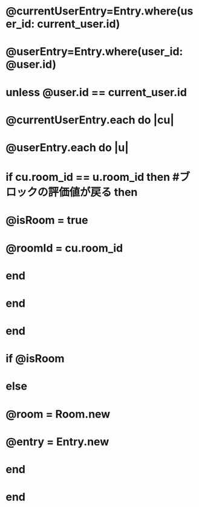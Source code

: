  #   @currentUserEntry=Entry.where(user_id: current_user.id)
  #   @userEntry=Entry.where(user_id: @user.id)
    
  #   unless @user.id == current_user.id
  #     @currentUserEntry.each do |cu|
  #       @userEntry.each do |u|
  #         if cu.room_id == u.room_id then #ブロックの評価値が戻る then
  #           @isRoom = true
  #           @roomId = cu.room_id
  #         end
  #       end
  #     end
  #     if @isRoom
  #     else
  #       @room = Room.new
  #       @entry = Entry.new
  #     end
  #   end